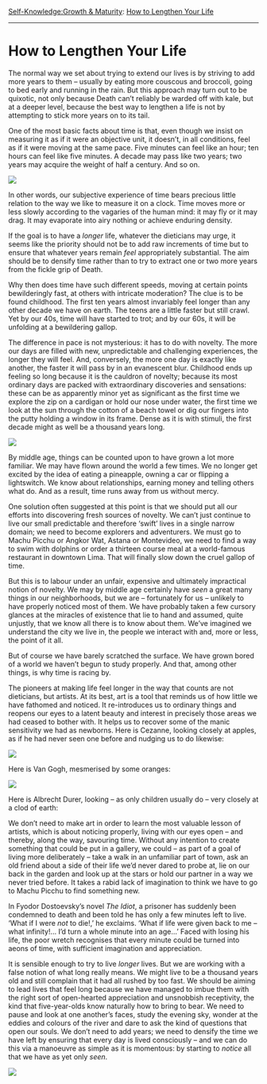 [Self-Knowledge:](https://www.theschooloflife.com/thebookoflife/category/self-knowledge/)[Growth & Maturity](https://www.theschooloflife.com/thebookoflife/category/self-knowledge/growth-maturity/): [How to Lengthen Your Life](https://www.theschooloflife.com/thebookoflife/how-to-lengthen-your-life/)

* * *

# How to Lengthen Your Life

The normal way we set about trying to extend our lives is by striving to add more years to them – usually by eating more couscous and broccoli, going to bed early and running in the rain. But this approach may turn out to be quixotic, not only because Death can’t reliably be warded off with kale, but at a deeper level, because the best way to lengthen a life is not by attempting to stick more years on to its tail.

One of the most basic facts about time is that, even though we insist on measuring it as if it were an objective unit, it doesn’t, in all conditions, feel as if it were moving at the same pace. Five minutes can feel like an hour; ten hours can feel like five minutes. A decade may pass like two years; two years may acquire the weight of half a century. And so on.

![](https://www.theschooloflife.com/thebookoflife/wp-content/uploads/2018/04/Sonia_Delaunay_1914_Prismes_%C3%A9lectriques_oil_on_canvas_250_x_250_cm_Mus%C3%A9e_National_dArt_Moderne.jpg)

In other words, our subjective experience of time bears precious little relation to the way we like to measure it on a clock. Time moves more or less slowly according to the vagaries of the human mind: it may fly or it may drag. It may evaporate into airy nothing or achieve enduring density.

If the goal is to have a _longer_ life, whatever the dieticians may urge, it seems like the priority should not be to add raw increments of time but to ensure that whatever years remain _feel_ appropriately substantial. The aim should be to densify time rather than to try to extract one or two more years from the fickle grip of Death.

Why then does time have such different speeds, moving at certain points bewilderingly fast, at others with intricate moderation? The clue is to be found childhood. The first ten years almost invariably feel longer than any other decade we have on earth. The teens are a little faster but still crawl. Yet by our 40s, time will have started to trot; and by our 60s, it will be unfolding at a bewildering gallop.

The difference in pace is not mysterious: it has to do with novelty. The more our days are filled with new, unpredictable and challenging experiences, the longer they will feel. And, conversely, the more one day is exactly like another, the faster it will pass by in an evanescent blur. Childhood ends up feeling so long because it is the cauldron of novelty; because its most ordinary days are packed with extraordinary discoveries and sensations: these can be as apparently minor yet as significant as the first time we explore the zip on a cardigan or hold our nose under water, the first time we look at the sun through the cotton of a beach towel or dig our fingers into the putty holding a window in its frame. Dense as it is with stimuli, the first decade might as well be a thousand years long.

![](https://www.theschooloflife.com/thebookoflife/wp-content/uploads/2018/04/Robert_Delaunay_-_Propeller_-_1923_-_Private_collection-1.jpg)

By middle age, things can be counted upon to have grown a lot more familiar. We may have flown around the world a few times. We no longer get excited by the idea of eating a pineapple, owning a car or flipping a lightswitch. We know about relationships, earning money and telling others what do. And as a result, time runs away from us without mercy.

One solution often suggested at this point is that we should put all our efforts into discovering fresh sources of novelty. We can’t just continue to live our small predictable and therefore ‘swift’ lives in a single narrow domain; we need to become explorers and adventurers. We must go to Machu Picchu or Angkor Wat, Astana or Montevideo, we need to find a way to swim with dolphins or order a thirteen course meal at a world-famous restaurant in downtown Lima. That will finally slow down the cruel gallop of time.

But this is to labour under an unfair, expensive and ultimately impractical notion of novelty. We may by middle age certainly have _seen_ a great many things in our neighborhoods, but we are – fortunately for us – unlikely to have properly noticed most of them. We have probably taken a few cursory glances at the miracles of existence that lie to hand and assumed, quite unjustly, that we know all there is to know about them. We’ve imagined we understand the city we live in, the people we interact with and, more or less, the point of it all.

But of course we have barely scratched the surface. We have grown bored of a world we haven’t begun to study properly. And that, among other things, is why time is racing by.

The pioneers at making life feel longer in the way that counts are not dieticians, but artists. At its best, art is a tool that reminds us of how little we have fathomed and noticed. It re-introduces us to ordinary things and reopens our eyes to a latent beauty and interest in precisely those areas we had ceased to bother with. It helps us to recover some of the manic sensitivity we had as newborns. Here is Cezanne, looking closely at apples, as if he had never seen one before and nudging us to do likewise:

![](https://www.theschooloflife.com/thebookoflife/wp-content/uploads/2018/01/447N08987_6VNFG-1.jpg)

Here is Van Gogh, mesmerised by some oranges:

![](https://www.theschooloflife.com/thebookoflife/wp-content/uploads/2018/05/Still-Life-with-Basket-and-Six-Oranges.jpg)

Here is Albrecht Durer, looking – as only children usually do – very closely at a clod of earth:

We don’t need to make art in order to learn the most valuable lesson of artists, which is about noticing properly, living with our eyes open – and thereby, along the way, savouring time. Without any intention to create something that could be put in a gallery, we could – as part of a goal of living more deliberately – take a walk in an unfamiliar part of town, ask an old friend about a side of their life we’d never dared to probe at, lie on our back in the garden and look up at the stars or hold our partner in a way we never tried before. It takes a rabid lack of imagination to think we have to go to Machu Picchu to find something new.

In Fyodor Dostoevsky’s novel _The Idiot_, a prisoner has suddenly been condemned to death and been told he has only a few minutes left to live. ‘What if I were _not_ to die!,’ he exclaims. ‘What if life were given back to me – what infinity!… I’d turn a whole minute into an age…’ Faced with losing his life, the poor wretch recognises that every minute could be turned into aeons of time, with sufficient imagination and appreciation.

It is sensible enough to try to live _longer_ lives. But we are working with a false notion of what long really means. We might live to be a thousand years old and still complain that it had all rushed by too fast. We should be aiming to lead lives that feel long because we have managed to imbue them with the right sort of open-hearted appreciation and unsnobbish receptivity, the kind that five-year-olds know naturally how to bring to bear. We need to pause and look at one another’s faces, study the evening sky, wonder at the eddies and colours of the river and dare to ask the kind of questions that open our souls. We don’t need to add years; we need to densify the time we have left by ensuring that every day is lived consciously – and we can do this via a manoeuvre as simple as it is momentous: by starting to _notice_ all that we have as yet only _seen_.

[![](https://img.youtube.com/vi/9POZtEhdmIY/0.jpg)](https://www.youtube.com/embed/9POZtEhdmIY '')
